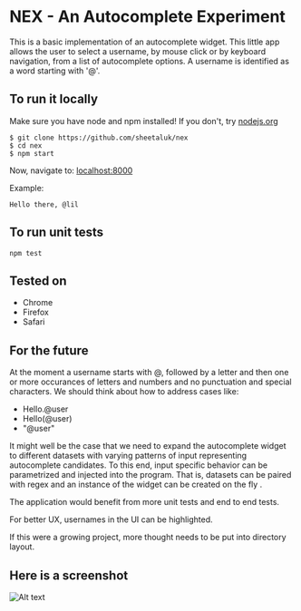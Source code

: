 # NEX - An Autocomplete Experiment
This is a basic implementation of an autocomplete widget. This little app allows the user to select a username, by mouse click or by keyboard navigation, from a list of autocomplete options.
A username is identified as a word starting with '@'.

## To run it locally
Make sure you have node and npm installed!
If you don't, try
[nodejs.org](http://nodejs.org)

```
$ git clone https://github.com/sheetaluk/nex
$ cd nex
$ npm start
```
Now, navigate to:
[localhost:8000](http://localhost:8000/app/index.html)

Example:
```
Hello there, @lil
```

## To run unit tests
```
npm test
```

## Tested on
* Chrome
* Firefox
* Safari

## For the future
At the moment a username starts with @, followed by a letter and then one or more occurances of letters and numbers and no punctuation and special characters. We should think about how to address cases like: 
* Hello.@user
* Hello(@user)
* "@user"

It might well be the case that we need to expand the autocomplete widget to different datasets with varying patterns of input representing autocomplete candidates. To this end, input specific behavior can be parametrized and injected into the program. That is, datasets can be paired with regex and an instance of the widget can be created on the fly .

The application would benefit from more unit tests and end to end tests.

For better UX, usernames in the UI can be highlighted.

If this were a growing project, more thought needs to be put into directory layout.

## Here is a screenshot
![Alt text](https://cloud.githubusercontent.com/assets/502186/12698482/69e45cd6-c76b-11e5-86ae-1019de82e183.png)
